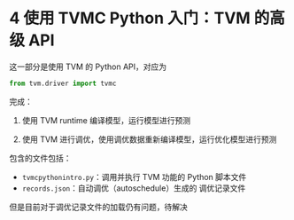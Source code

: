 # 4 使用 TVMC Python 入门：TVM 的高级 API

这一部分是使用 TVM 的 Python API，对应为

```python
from tvm.driver import tvmc
```

完成：

1. 使用 TVM runtime 编译模型，运行模型进行预测

2. 使用 TVM 进行调优，使用调优数据重新编译模型，运行优化模型进行预测

包含的文件包括：

+ `tvmcpythonintro.py`：调用并执行 TVM 功能的 Python 脚本文件
+ `records.json`：自动调优（autoschedule）生成的 调优记录文件

但是目前对于调优记录文件的加载仍有问题，待解决

